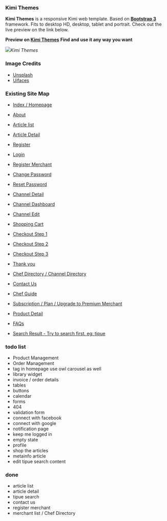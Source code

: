 ### Kimi Themes
**Kimi Themes** is a responsive Kimi web template. Based on **[Bootstrap 3](https://github.com/twbs/bootstrap)** framework. Fits to desktop HD, desktop, tablet and portrait. Check out the live preview on the link below.

**Preview on [Kimi Themes](https://philipherlambang.github.io/kimi/)**
**Find and use it any way you want**


![](https://s3-ap-southeast-1.amazonaws.com/kimistatic/images/screenshot_kimi.jpg)*Kimi Themes*

### Image Credits
- [Unsplash](https://unsplash.com/)
- [Uifaces](http://uifaces.com/)


### Existing Site Map
- [Index / Homepage](https://philipherlambang.github.io/kimi)
- [About](https://philipherlambang.github.io/kimi/about.html)
- [Article list](https://philipherlambang.github.io/kimi/articles.html)
- [Article Detail](https://philipherlambang.github.io/kimi/articleDetails.html)


- [Register](https://philipherlambang.github.io/kimi/register.html)
- [Login](https://philipherlambang.github.io/kimi/login.html)
- [Register Merchant](https://philipherlambang.github.io/kimi/registerMerchant.html)
- [Change Password](https://philipherlambang.github.io/kimi/changePassword.html)
- [Reset Password](https://philipherlambang.github.io/kimi/resetPassword.html)


- [Channel Detail](https://philipherlambang.github.io/kimi/channelDetail.html)
- [Channel Dashboard](https://philipherlambang.github.io/kimi/channelDashboard.html)
- [Channel Edit](https://philipherlambang.github.io/kimi/channelEdit.html)


- [Shopping Cart](https://philipherlambang.github.io/kimi/shoppingCart.html)
- [Checkout Step 1](https://philipherlambang.github.io/kimi/checkout1.html)
- [Checkout Step 2](https://philipherlambang.github.io/kimi/checkout2.html)
- [Checkout Step 3](https://philipherlambang.github.io/kimi/checkout3.html)
- [Thank you](https://philipherlambang.github.io/kimi/thankyou.html)


- [Chef Directory / Channel Directory](https://philipherlambang.github.io/kimi/chefDirectory.html)
- [Contact Us](https://philipherlambang.github.io/kimi/contact.html)
- [Chef Guide](https://philipherlambang.github.io/kimi/merchantGuide.html)
- [Subscription / Plan / Upgrade to Premium Merchant](https://philipherlambang.github.io/kimi/plan.html)
- [Product Detail](https://philipherlambang.github.io/kimi/productDetail.html)
- [FAQs](https://philipherlambang.github.io/kimi/questions.html)
- [Search Result - Try to search first. eg: tipue](https://philipherlambang.github.io/kimi/search.html)




### todo list
- Product Management
- Order Management
- tag in homepage use owl carousel as well
- library widget
- invoice / order details
- tables
- buttons
- calendar
- forms
- 404
- validation form
- connect with facebook
- connect with google
- notification page
- keep me logged in
- empty state
- profile
- shop the articles
- metainfo article
- edit tipue search content


### done
- article list
- article detail
- tipue search
- contact us
- register merchant
- merchant list / Chef Directory
